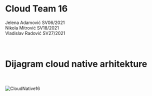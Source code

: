 # Cloud Team 16
Jelena Adamović SV06/2021<br>
Nikola Mitrović SV18/2021<br>
Vladislav Radović SV27/2021 <br><br><br>
# Dijagram cloud native arhitekture  <br><br>

![CloudNative16](https://github.com/vradovic/cloud-team16/assets/105147473/662f22e0-9642-4307-98b6-437031cd1532)



